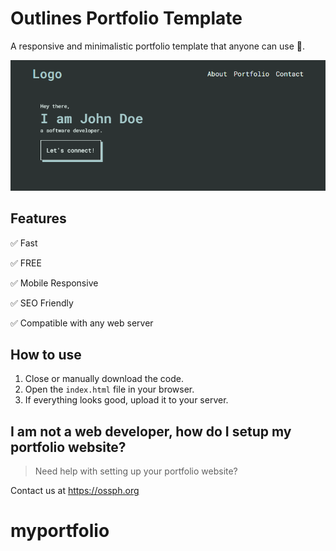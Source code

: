 # Outlines Portfolio Template

A responsive and minimalistic portfolio template that anyone can use 💞.

<img src='./assets/images/outlines-preview.png' alt='outlines-preview' />

## Features

✅ Fast

✅ FREE

✅ Mobile Responsive

✅ SEO Friendly

✅ Compatible with any web server

## How to use

1. Close or manually download the code.
2. Open the `index.html` file in your browser.
3. If everything looks good, upload it to your server.

## I am not a web developer, how do I setup my portfolio website?

> Need help with setting up your portfolio website?

Contact us at https://ossph.org
# myportfolio
